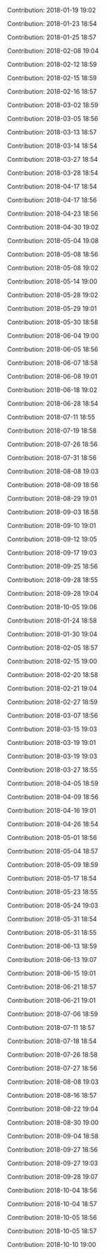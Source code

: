 Contribution: 2018-01-19 19:02

Contribution: 2018-01-23 18:54

Contribution: 2018-01-25 18:57

Contribution: 2018-02-08 19:04

Contribution: 2018-02-12 18:59

Contribution: 2018-02-15 18:59

Contribution: 2018-02-16 18:57

Contribution: 2018-03-02 18:59

Contribution: 2018-03-05 18:56

Contribution: 2018-03-13 18:57

Contribution: 2018-03-14 18:54

Contribution: 2018-03-27 18:54

Contribution: 2018-03-28 18:54

Contribution: 2018-04-17 18:54

Contribution: 2018-04-17 18:56

Contribution: 2018-04-23 18:56

Contribution: 2018-04-30 19:02

Contribution: 2018-05-04 19:08

Contribution: 2018-05-08 18:56

Contribution: 2018-05-08 19:02

Contribution: 2018-05-14 19:00

Contribution: 2018-05-28 19:02

Contribution: 2018-05-29 19:01

Contribution: 2018-05-30 18:58

Contribution: 2018-06-04 19:00

Contribution: 2018-06-05 18:56

Contribution: 2018-06-07 18:58

Contribution: 2018-06-08 19:01

Contribution: 2018-06-18 19:02

Contribution: 2018-06-28 18:54

Contribution: 2018-07-11 18:55

Contribution: 2018-07-19 18:58

Contribution: 2018-07-26 18:56

Contribution: 2018-07-31 18:56

Contribution: 2018-08-08 19:03

Contribution: 2018-08-09 18:56

Contribution: 2018-08-29 19:01

Contribution: 2018-09-03 18:58

Contribution: 2018-09-10 19:01

Contribution: 2018-09-12 19:05

Contribution: 2018-09-17 19:03

Contribution: 2018-09-25 18:56

Contribution: 2018-09-28 18:55

Contribution: 2018-09-28 19:04

Contribution: 2018-10-05 19:06

Contribution: 2018-01-24 18:58

Contribution: 2018-01-30 19:04

Contribution: 2018-02-05 18:57

Contribution: 2018-02-15 19:00

Contribution: 2018-02-20 18:58

Contribution: 2018-02-21 19:04

Contribution: 2018-02-27 18:59

Contribution: 2018-03-07 18:56

Contribution: 2018-03-15 19:03

Contribution: 2018-03-19 19:01

Contribution: 2018-03-19 19:03

Contribution: 2018-03-27 18:55

Contribution: 2018-04-05 18:59

Contribution: 2018-04-09 18:56

Contribution: 2018-04-16 19:01

Contribution: 2018-04-26 18:54

Contribution: 2018-05-01 18:56

Contribution: 2018-05-04 18:57

Contribution: 2018-05-09 18:59

Contribution: 2018-05-17 18:54

Contribution: 2018-05-23 18:55

Contribution: 2018-05-24 19:03

Contribution: 2018-05-31 18:54

Contribution: 2018-05-31 18:55

Contribution: 2018-06-13 18:59

Contribution: 2018-06-13 19:07

Contribution: 2018-06-15 19:01

Contribution: 2018-06-21 18:57

Contribution: 2018-06-21 19:01

Contribution: 2018-07-06 18:59

Contribution: 2018-07-11 18:57

Contribution: 2018-07-18 18:54

Contribution: 2018-07-26 18:58

Contribution: 2018-07-27 18:56

Contribution: 2018-08-08 19:03

Contribution: 2018-08-16 18:57

Contribution: 2018-08-22 19:04

Contribution: 2018-08-30 19:00

Contribution: 2018-09-04 18:58

Contribution: 2018-09-27 18:56

Contribution: 2018-09-27 19:03

Contribution: 2018-09-28 19:07

Contribution: 2018-10-04 18:56

Contribution: 2018-10-04 18:57

Contribution: 2018-10-05 18:56

Contribution: 2018-10-05 18:57

Contribution: 2018-10-10 19:00

